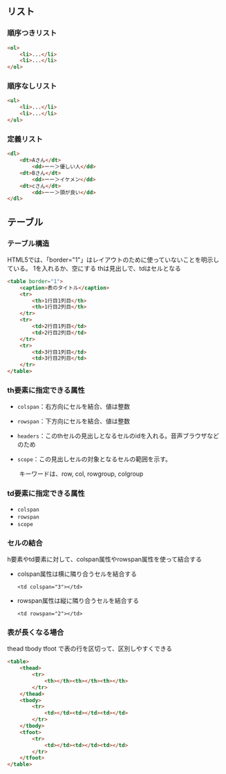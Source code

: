 ## リスト



### 順序つきリスト

```html
<ol>
    <li>...</li>
    <li>...</li>
</ol>
```



### 順序なしリスト

```html
<ul>
    <li>...</li>
    <li>...</li>
</ul>
```



### 定義リスト

```html
<dl>
    <dt>Aさん</dt>
        <dd>ーー＞優しい人</dd>
    <dt>Bさん</dt>
        <dd>ーー＞イケメン</dd>
    <dt>cさん</dt>
        <dd>ーー＞頭が良い</dd>
</dl>
```





## テーブル



### テーブル構造

HTML5では、「border="1"」はレイアウトのために使っていないことを明示している。
1を入れるか、空にする
thは見出しで、tdはセルとなる

```html
<table border="1">
    <caption>表のタイトル</caption>
    <tr>
        <th>1行目1列目</th>
        <th>1行目2列目</th>
    </tr>
    <tr>
        <td>2行目1列目</td>
        <td>2行目2列目</td>
    </tr>
    <tr>
        <td>3行目1列目</td>
        <td>3行目2列目</td>
    </tr>
</table>
```



### th要素に指定できる属性

* `colspan`：右方向にセルを結合、値は整数

* `rowspan`：下方向にセルを結合、値は整数

* `headers`：このthセルの見出しとなるセルのidを入れる。音声ブラウザなどのため

* `scope`：この見出しセルの対象となるセルの範囲を示す。

   ​				 キーワードは、row, col, rowgroup, colgroup



### td要素に指定できる属性

* `colspan`
* `rowspan`
* `scope`



### セルの結合

h要素やtd要素に対して、colspan属性やrowspan属性を使って結合する

* colspan属性は横に隣り合うセルを結合する

   `<td colspan="3"></td>`

* rowspan属性は縦に隣り合うセルを結合する

  `<td rowspan="2"></td>`



### 

### 表が長くなる場合

thead tbody tfoot で表の行を区切って、区別しやすくできる

```html
<table>
    <thead>
        <tr>
            <th></th><th></th><th></th>
        </tr>
    </thead>
    <tbody>
        <tr>
            <td></td><td></td><td></td>
        </tr>
    </tbody>
    <tfoot>
        <tr>
            <td></td><td></td><td></td>
        </tr>
    </tfoot>
</table>
```





















